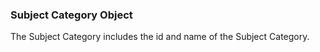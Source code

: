 ### Subject Category Object

The Subject Category includes the id and name of the Subject Category.
